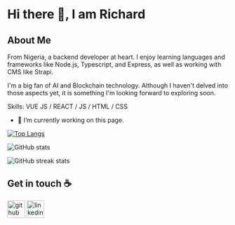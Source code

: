 # Hi there 👋, I am Richard

## About Me
From Nigeria, a backend developer at heart. I enjoy learning languages and frameworks like Node.js, Typescript, and Express, as well as working with CMS like Strapi.

I'm a big fan of AI and Blockchain technology. Although I haven't delved into those aspects yet, it is something I'm looking forward to exploring soon.

Skills: VUE JS / REACT / JS / HTML / CSS

- 🔭 I’m currently working on this page. 




[![Top Langs](https://github-readme-stats.vercel.app/api/top-langs/?username=RICHYDOS)](https://github.com/anuraghazra/github-readme-stats)

![GitHub stats](https://github-readme-stats.vercel.app/api?username=RICHYDOS&show_icons=true&count_private=true)  

![GitHub streak stats](https://streak-stats.demolab.com/?user=RICHYDOS)  


## Get in touch ☕
[<img src='https://cdn.jsdelivr.net/npm/simple-icons@3.0.1/icons/github.svg' alt='github' height='40'>](https://github.com/RICHYDOS)  [<img src='https://cdn.jsdelivr.net/npm/simple-icons@3.0.1/icons/linkedin.svg' alt='linkedin' height='40'>](https://www.linkedin.com/in/richard-dosunmu-02a867228/)  
